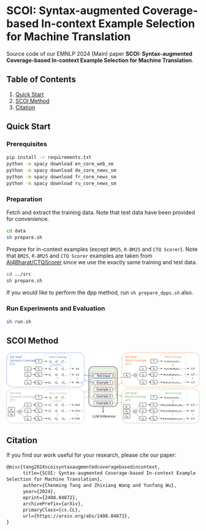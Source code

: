 # SCOI: Syntax-augmented Coverage-based In-context Example Selection for Machine Translation

Source code of our EMNLP 2024 (Main) paper **SCOI: Syntax-augmented Coverage-based In-context Example Selection for Machine Translation**.

## Table of Contents
1. [Quick Start](#quick-start)
2. [SCOI Method](#scoi-method)
3. [Citation](#citation)

## Quick Start

### Prerequisites
```bash
pip install -r requirements.txt
python -m spacy download en_core_web_sm
python -m spacy download de_core_news_sm
python -m spacy download fr_core_news_sm
python -m spacy download ru_core_news_sm
```

### Preparation
Fetch and extract the training data. Note that test data have been provided for convenience.

```bash
cd data
sh prepare.sh
```

Prepare for in-context examples (except `BM25`, `R-BM25` and `CTQ Scorer`). Note that `BM25`, `R-BM25` and `CTQ Scorer` examples are taken from [AI4Bharat/CTQScorer](https://github.com/AI4Bharat/CTQScorer) since we use the exactly same training and test data.

```bash
cd ../src
sh prepare.sh
```

If you would like to perform the dpp method, run `sh prepare_dpps.sh` also.

### Run Experiments and Evaluation
```bash
sh run.sh
```

## SCOI Method
![SCOI](diagram.svg)

## Citation
If you find our work useful for your research, please cite our paper:
```
@misc{tang2024scoisyntaxaugmentedcoveragebasedincontext,
      title={SCOI: Syntax-augmented Coverage-based In-context Example Selection for Machine Translation}, 
      author={Chenming Tang and Zhixiang Wang and Yunfang Wu},
      year={2024},
      eprint={2408.04872},
      archivePrefix={arXiv},
      primaryClass={cs.CL},
      url={https://arxiv.org/abs/2408.04872}, 
}
```
